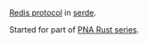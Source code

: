 [Redis protocol](https://redis.io/topics/protocol) in [serde](https://github.com/serde-rs/serde).

Started for part of [PNA Rust series](https://github.com/pingcap/talent-plan/blob/de5b2ca29db5ab040dce5cef988c74bf74fc8df5/rust/building-blocks/bb-3.md). 
